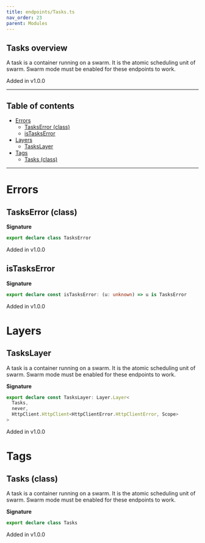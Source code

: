 ```yaml
---
title: endpoints/Tasks.ts
nav_order: 23
parent: Modules
---
```


## Tasks overview

A task is a container running on a swarm. It is the atomic scheduling unit of
swarm. Swarm mode must be enabled for these endpoints to work.

Added in v1.0.0

---

<h2 class="text-delta">Table of contents</h2>

- [Errors](#errors)
  - [TasksError (class)](#taskserror-class)
  - [isTasksError](#istaskserror)
- [Layers](#layers)
  - [TasksLayer](#taskslayer)
- [Tags](#tags)
  - [Tasks (class)](#tasks-class)

---

# Errors

## TasksError (class)

**Signature**

```ts
export declare class TasksError
```

Added in v1.0.0

## isTasksError

**Signature**

```ts
export declare const isTasksError: (u: unknown) => u is TasksError
```

Added in v1.0.0

# Layers

## TasksLayer

A task is a container running on a swarm. It is the atomic scheduling unit of
swarm. Swarm mode must be enabled for these endpoints to work.

**Signature**

```ts
export declare const TasksLayer: Layer.Layer<
  Tasks,
  never,
  HttpClient.HttpClient<HttpClientError.HttpClientError, Scope>
>
```

Added in v1.0.0

# Tags

## Tasks (class)

A task is a container running on a swarm. It is the atomic scheduling unit of
swarm. Swarm mode must be enabled for these endpoints to work.

**Signature**

```ts
export declare class Tasks
```

Added in v1.0.0

